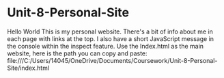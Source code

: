 # Unit-8-Personal-Site
Hello World
This is my personal website. 
There's a bit of info about me in each page with links at the top.
I also have a short JavaScript message in the console within the inspect feature.
Use the Index.html as the main website, here is the path you can copy and paste: file:///C:/Users/14045/OneDrive/Documents/Coursework/Unit-8-Personal-Site/index.html  
